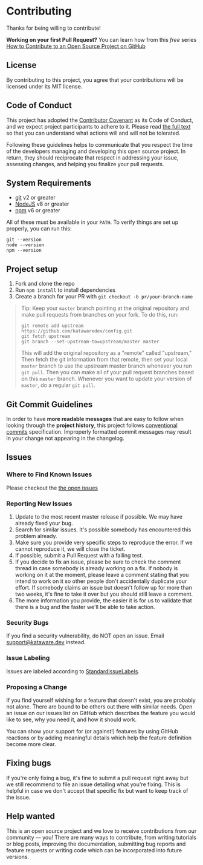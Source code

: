 # Contributing

Thanks for being willing to contribute!

**Working on your first Pull Request?** You can learn how from this _free_
series [How to Contribute to an Open Source Project on GitHub](https://egghead.io/series/how-to-contribute-to-an-open-source-project-on-github)

## License

By contributing to this project, you agree that your contributions will be licensed under its MIT license.

## Code of Conduct

This project has adopted the [Contributor Covenant](https://www.contributor-covenant.org/) as its Code of Conduct, and we expect project participants to adhere to it. Please read [the full text](CODE_OF_CONDUCT.md) so that you can understand what actions will and will not be tolerated.

Following these guidelines helps to communicate that you respect the time of the developers managing and developing this open source project. In return, they should reciprocate that respect in addressing your issue, assessing changes, and helping you finalize your pull requests.

## System Requirements

- [git](https://git-scm.com/) v2 or greater
- [NodeJS](https://nodejs.org) v8 or greater
- [npm](https://www.npmjs.com/) v6 or greater

All of these must be available in your `PATH`. To verify things are set up
properly, you can run this:

```shell
git --version
node --version
npm --version
```

## Project setup

1. Fork and clone the repo
2. Run `npm install` to install dependencies
3. Create a branch for your PR with `git checkout -b pr/your-branch-name`

> Tip: Keep your `master` branch pointing at the original repository and make
> pull requests from branches on your fork. To do this, run:
>
> ```shell
> git remote add upstream https://github.com/katawaredev/config.git
> git fetch upstream
> git branch --set-upstream-to=upstream/master master
> ```
>
> This will add the original repository as a "remote" called "upstream," Then
> fetch the git information from that remote, then set your local `master`
> branch to use the upstream master branch whenever you run `git pull`. Then you
> can make all of your pull request branches based on this `master` branch.
> Whenever you want to update your version of `master`, do a regular `git pull`.

## Git Commit Guidelines

In order to have **more readable messages** that are easy to follow when looking through the **project history**, this project follows [conventional commits](https://www.conventionalcommits.org/) specification. Improperly formatted commit messages may result in your change not appearing in the changelog.

## Issues

### Where to Find Known Issues

Please checkout the [the open issues](../../issues)

### Reporting New Issues

1. Update to the most recent master release if possible. We may have already fixed your bug.
2. Search for similar issues. It's possible somebody has encountered this problem already.
3. Make sure you provide very specific steps to reproduce the error. If we cannot reproduce it, we will close the ticket.
4. If possible, submit a Pull Request with a failing test.
5. If you decide to fix an issue, please be sure to check the comment thread in case somebody is already working on a fix. If nobody is working on it at the moment, please leave a comment stating that you intend to work on it so other people don't accidentally duplicate your effort. If somebody claims an issue but doesn't follow up for more than two weeks, it's fine to take it over but you should still leave a comment.
6. The more information you provide, the easier it is for us to validate that there is a bug and the faster we'll be able to take action.

### Security Bugs

If you find a security vulnerability, do NOT open an issue. Email [support@kataware.dev](mailto:support@kataware.dev) instead.

### Issue Labeling

Issues are labeled according to [StandardIssueLabels](https://github.com/wagenet/StandardIssueLabels).

### Proposing a Change

If you find yourself wishing for a feature that doesn't exist, you are probably not alone. There are bound to be others out there with similar needs. Open an issue on our issues list on GitHub which describes the feature you would like to see, why you need it, and how it should work.

You can show your support for (or against!) features by using GitHub reactions or by adding meaningful details which help the feature definition become more clear.

## Fixing bugs

If you're only fixing a bug, it's fine to submit a pull request right away but we still recommend to file an issue detailing what you're fixing. This is helpful in case we don't accept that specific fix but want to keep track of the issue.

## Help wanted

This is an open source project and we love to receive contributions from our community — you! There are many ways to contribute, from writing tutorials or blog posts, improving the documentation, submitting bug reports and feature requests or writing code which can be incorporated into future versions.
